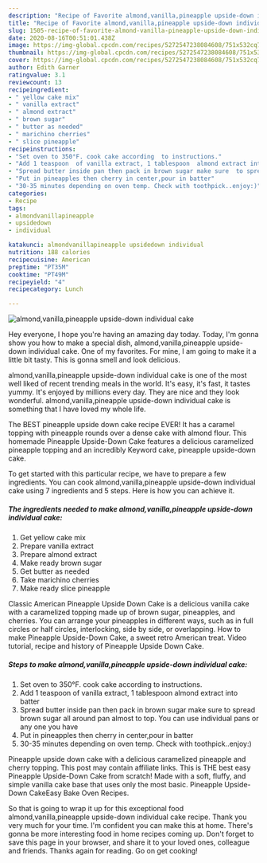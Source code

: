 ```yaml
---
description: "Recipe of Favorite almond,vanilla,pineapple upside-down individual  cake"
title: "Recipe of Favorite almond,vanilla,pineapple upside-down individual  cake"
slug: 1505-recipe-of-favorite-almond-vanilla-pineapple-upside-down-individual-cake
date: 2020-08-16T00:51:01.438Z
image: https://img-global.cpcdn.com/recipes/5272547238084608/751x532cq70/almondvanillapineapple-upside-down-individual-cake-recipe-main-photo.jpg
thumbnail: https://img-global.cpcdn.com/recipes/5272547238084608/751x532cq70/almondvanillapineapple-upside-down-individual-cake-recipe-main-photo.jpg
cover: https://img-global.cpcdn.com/recipes/5272547238084608/751x532cq70/almondvanillapineapple-upside-down-individual-cake-recipe-main-photo.jpg
author: Edith Garner
ratingvalue: 3.1
reviewcount: 13
recipeingredient:
- " yellow cake mix"
- " vanilla extract"
- " almond extract"
- " brown sugar"
- " butter as needed"
- " marichino cherries"
- " slice pineapple"
recipeinstructions:
- "Set oven to 350°F. cook cake according  to instructions."
- "Add 1 teaspoon  of vanilla extract, 1 tablespoon  almond extract into batter"
- "Spread butter inside pan then pack in brown sugar make sure  to spread brown sugar all around pan almost to top. You can use individual pans or any one you have"
- "Put in pineapples then cherry in center,pour in batter"
- "30-35 minutes depending on oven temp. Check with toothpick..enjoy:)"
categories:
- Recipe
tags:
- almondvanillapineapple
- upsidedown
- individual

katakunci: almondvanillapineapple upsidedown individual 
nutrition: 188 calories
recipecuisine: American
preptime: "PT35M"
cooktime: "PT49M"
recipeyield: "4"
recipecategory: Lunch

---
```



![almond,vanilla,pineapple upside-down individual  cake](https://img-global.cpcdn.com/recipes/5272547238084608/751x532cq70/almondvanillapineapple-upside-down-individual-cake-recipe-main-photo.jpg)

Hey everyone, I hope you're having an amazing day today. Today, I'm gonna show you how to make a special dish, almond,vanilla,pineapple upside-down individual  cake. One of my favorites. For mine, I am going to make it a little bit tasty. This is gonna smell and look delicious.

almond,vanilla,pineapple upside-down individual  cake is one of the most well liked of recent trending meals in the world. It's easy, it's fast, it tastes yummy. It's enjoyed by millions every day. They are nice and they look wonderful. almond,vanilla,pineapple upside-down individual  cake is something that I have loved my whole life.

The BEST pineapple upside down cake recipe EVER! It has a caramel topping with pineapple rounds over a dense cake with almond flour. This homemade Pineapple Upside-Down Cake features a delicious caramelized pineapple topping and an incredibly Keyword cake, pineapple upside-down cake.


To get started with this particular recipe, we have to prepare a few ingredients. You can cook almond,vanilla,pineapple upside-down individual  cake using 7 ingredients and 5 steps. Here is how you can achieve it.

<!--inarticleads1-->

##### The ingredients needed to make almond,vanilla,pineapple upside-down individual  cake:

1. Get  yellow cake mix
1. Prepare  vanilla extract
1. Prepare  almond extract
1. Make ready  brown sugar
1. Get  butter as needed
1. Take  marichino cherries
1. Make ready  slice pineapple


Classic American Pineapple Upside Down Cake is a delicious vanilla cake with a caramelized topping made up of brown sugar, pineapples, and cherries. You can arrange your pineapples in different ways, such as in full circles or half circles, interlocking, side by side, or overlapping. How to make Pineapple Upside-Down Cake, a sweet retro American treat. Video tutorial, recipe and history of Pineapple Upside Down Cake. 

<!--inarticleads2-->

##### Steps to make almond,vanilla,pineapple upside-down individual  cake:

1. Set oven to 350°F. cook cake according  to instructions.
1. Add 1 teaspoon  of vanilla extract, 1 tablespoon  almond extract into batter
1. Spread butter inside pan then pack in brown sugar make sure  to spread brown sugar all around pan almost to top. You can use individual pans or any one you have
1. Put in pineapples then cherry in center,pour in batter
1. 30-35 minutes depending on oven temp. Check with toothpick..enjoy:)


Pineapple upside down cake with a delicious caramelized pineapple and cherry topping. This post may contain affiliate links. This is THE best easy Pineapple Upside-Down Cake from scratch! Made with a soft, fluffy, and simple vanilla cake base that uses only the most basic. Pineapple Upside-Down CakeEasy Bake Oven Recipes. 

So that is going to wrap it up for this exceptional food almond,vanilla,pineapple upside-down individual  cake recipe. Thank you very much for your time. I'm confident you can make this at home. There's gonna be more interesting food in home recipes coming up. Don't forget to save this page in your browser, and share it to your loved ones, colleague and friends. Thanks again for reading. Go on get cooking!
